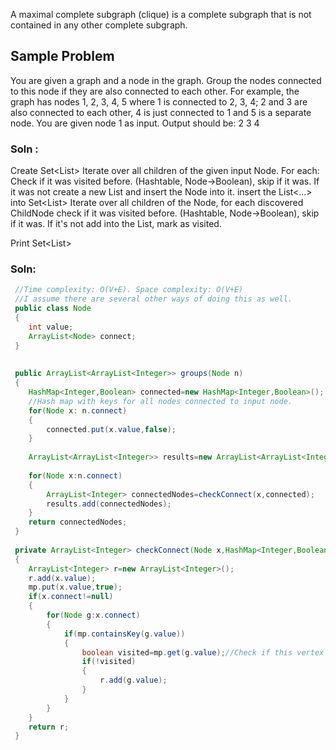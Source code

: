 A maximal complete subgraph (clique) is a complete subgraph that is not contained in any other complete subgraph.

## Sample Problem

You are given a graph and a node in the graph. Group the nodes connected to this node if they are also connected to each other. For example, the graph has nodes 1, 2, 3, 4, 5 where 1 is connected to 2, 3, 4; 2 and 3 are also connected to each other, 4 is just connected to 1 and 5 is a separate node. You are given node 1 as input. Output should be: 
2 3 
4


 
### Soln :
 Create Set<List<Node>>
 Iterate over all children of the given input Node.
 For each:
 Check if it was visited before. (Hashtable, Node->Boolean), skip if it was.
 If it was not create a new List<Node> and insert the Node into it. insert the List<...> into Set<List<Node>>
 Iterate over all children of the Node, for each discovered ChildNode check if it was visited before. (Hashtable, Node->Boolean), skip if it was. If it's not add into the List<Node>, mark as visited.
 
 Print Set<List<Node>>
 
 ### Soln:
```java
 //Time complexity: O(V+E). Space complexity: O(V+E)
 //I assume there are several other ways of doing this as well. 
 public class Node
 {
 	int value;
 	ArrayList<Node> connect;
 }
 
 
 public ArrayList<ArrayList<Integer>> groups(Node n)
 {
 	HashMap<Integer,Boolean> connected=new HashMap<Integer,Boolean>();
 	//Hash map with keys for all nodes connected to input node.
 	for(Node x: n.connect)
 	{
 		connected.put(x.value,false);
 	}
 	
 	ArrayList<ArrayList<Integer>> results=new ArrayList<ArrayList<Integer>>();
 	
 	for(Node x:n.connect)
 	{
 		ArrayList<Integer> connectedNodes=checkConnect(x,connected);
 		results.add(connectedNodes);
 	}
 	return connectedNodes;
 }
 
 private ArrayList<Integer> checkConnect(Node x,HashMap<Integer,Boolean> mp)
 {
 	ArrayList<Integer> r=new ArrayList<Integer>();
 	r.add(x.value);
 	mp.put(x.value,true);
 	if(x.connect!=null)
 	{
 		for(Node g:x.connect)
 		{
 			if(mp.containsKey(g.value))
 			{
 				boolean visited=mp.get(g.value);//Check if this vertex has already been visited
 				if(!visited)
 				{
 					r.add(g.value);
 				}
 			}
 		}
 	}
 	return r;
 }
```